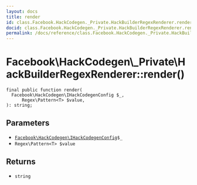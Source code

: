 ```yaml
---
layout: docs
title: render
id: class.Facebook.HackCodegen._Private.HackBuilderRegexRenderer.render
docid: class.Facebook.HackCodegen._Private.HackBuilderRegexRenderer.render
permalink: /docs/reference/class.Facebook.HackCodegen._Private.HackBuilderRegexRenderer.render/
---
```

# Facebook\\HackCodegen\\_Private\\HackBuilderRegexRenderer::render()




``` Hack
final public function render(
  Facebook\HackCodegen\IHackCodegenConfig $_,
      Regex\Pattern<T> $value,
): string;
```




## Parameters




* [` Facebook\HackCodegen\IHackCodegenConfig `](<interface.Facebook.HackCodegen.IHackCodegenConfig.md>)`` $_ ``
* ` Regex\Pattern<T> $value `




## Returns




- ` string `